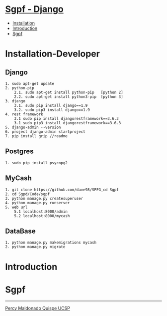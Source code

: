 [Sgpf - Django]
======================
[Sgpf - Django]: https://github.com/dave98/SPFG_cd 

- [Installation](#installation-developer)
- [Introduction](#introduction)
- [Sgpf](#sgpf)

# Installation-Developer #

## Django ##
    1. sudo apt-get update
    2. python-pip
        2.1. sudo apt-get install python-pip   [python 2]
        2.2. sudo apt-get install python3-pip  [python 3]
    3. django
        3.1. sudo pip install django==1.9
        3.2. sudo pip3 install django==1.9
    4. rest framework 
        3.1 sudo pip install djangorestframework==3.6.3
        3.1 sudo pip3 install djangorestframework==3.6.3
    5. django-admin --version
    6. project django-admin startproject
    7. pip install grip //readme         

## Postgres ##
    1. sudo pip install psycopg2

## MyCash ## 
    1. git clone https://github.com/dave98/SPFG_cd Sgpf    
    2. cd Sgpd/Code/sgpf    
    3. python manage.py createsuperuser
    4. python manage.py runserver
    5. web url
        5.1 localhost:8000/admin
        5.2 localhost:8000/mycash

## DataBase ##    
    1. python manage.py makemigrations mycash
    2. python manage.py migrate
    
# Introduction #    
    
# Sgpf #

* * *
[Percy Maldonado Quispe UCSP](https://github.com/percy00010)